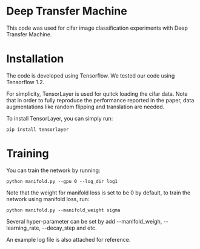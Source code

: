 Deep Transfer Machine
=============

This code was used for cifar image classification experiments with Deep Transfer Machine.


# Installation

The code is developed using Tensorflow. We tested our code using Tensorflow 1.2.

For simplicity, TensorLayer is used for quitck loading the cifar data. Note that in order to fully reproduce the performance reported in the paper, data augmentations like random flipping and translation are needed.

To install TensorLayer, you can simply run:

```
pip install tensorlayer
```

# Training

You can train the network by running:

```
python manifold.py --gpu 0 --log_dir log1
```
Note that the weight for manifold loss is set to be 0 by default, to train the network using manifold loss, run:

```
python manifold.py --manifold_weight sigma
```
Several hyper-parameter can be set by add  --manifold_weigh, --learning_rate, --decay_step and etc.

An example log file is also attached for reference.

